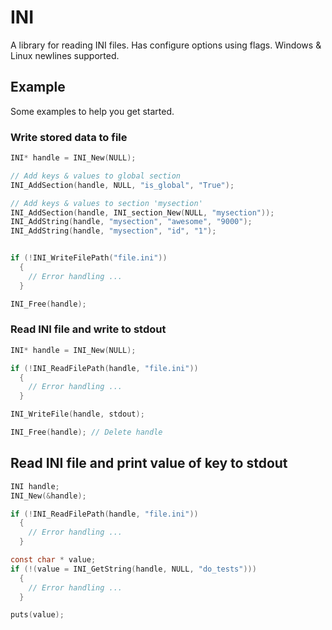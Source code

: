 # INI

A library for reading INI files. Has configure options using flags.
Windows & Linux newlines supported.

## Example

Some examples to help you get started.

### Write stored data to file

```C
INI* handle = INI_New(NULL);

// Add keys & values to global section
INI_AddSection(handle, NULL, "is_global", "True");

// Add keys & values to section 'mysection'
INI_AddSection(handle, INI_section_New(NULL, "mysection"));
INI_AddString(handle, "mysection", "awesome", "9000");
INI_AddString(handle, "mysection", "id", "1");


if (!INI_WriteFilePath("file.ini"))
  {
    // Error handling ...
  }

INI_Free(handle);
```

### Read INI file and write to stdout

```C
INI* handle = INI_New(NULL);

if (!INI_ReadFilePath(handle, "file.ini"))
  {
    // Error handling ...
  }

INI_WriteFile(handle, stdout);

INI_Free(handle); // Delete handle
```

## Read INI file and print value of key to stdout

```C
INI handle;
INI_New(&handle);

if (!INI_ReadFilePath(handle, "file.ini"))
  {
    // Error handling ...
  }

const char * value;
if (!(value = INI_GetString(handle, NULL, "do_tests")))
  {
    // Error handling ...
  }

puts(value);
```
